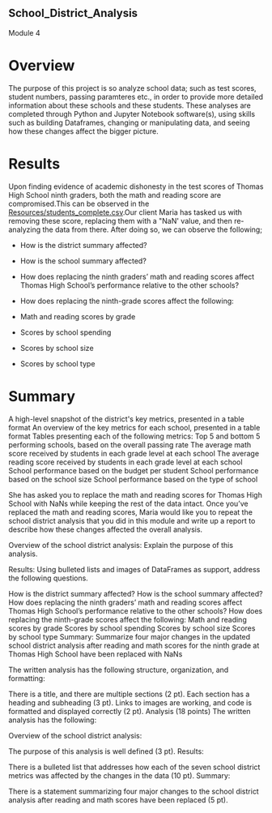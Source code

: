 ## School_District_Analysis
Module 4

# Overview 
The purpose of this project is so analyze school data; such as test scores, student numbers, passing paramteres etc., in order to provide more detailed information
about these schools and these students. These analyses are completed through Python and Jupyter Notebook software(s), using skills such as building Dataframes, 
changing or manipulating data, and seeing how these changes affect the bigger picture. 

# Results
Upon finding evidence of academic dishonesty in the test scores of Thomas High School ninth graders, both the math and reading score are compromised.This can be observed in the
[Resources/students_complete.csv](Resources/students_complete.csv).Our client Maria has tasked us with removing these score, replacing them with a "NaN' value, and then re-analyzing the data from there. 
After doing so, we can observe the following; 

* How is the district summary affected?

* How is the school summary affected?

* How does replacing the ninth graders’ math and reading scores affect Thomas High School’s performance relative to the other schools?

* How does replacing the ninth-grade scores affect the following:
* Math and reading scores by grade
* Scores by school spending
* Scores by school size
* Scores by school type

# Summary 


A high-level snapshot of the district's key metrics, presented in a table format
An overview of the key metrics for each school, presented in a table format
Tables presenting each of the following metrics:
Top 5 and bottom 5 performing schools, based on the overall passing rate
The average math score received by students in each grade level at each school
The average reading score received by students in each grade level at each school
School performance based on the budget per student
School performance based on the school size 
School performance based on the type of school

She has asked you to replace the math and reading scores for Thomas High School with NaNs while keeping the rest of the data intact. Once you’ve replaced the math and reading scores, Maria would like you to repeat the school district analysis that you did in this module and write up a report to describe how these changes affected the overall analysis.


Overview of the school district analysis: Explain the purpose of this analysis.

Results: Using bulleted lists and images of DataFrames as support, address the following questions.

How is the district summary affected?
How is the school summary affected?
How does replacing the ninth graders’ math and reading scores affect Thomas High School’s performance relative to the other schools?
How does replacing the ninth-grade scores affect the following:
Math and reading scores by grade
Scores by school spending
Scores by school size
Scores by school type
Summary: Summarize four major changes in the updated school district analysis after reading and math scores for the ninth grade at Thomas High School have been replaced with NaNs



The written analysis has the following structure, organization, and formatting:

There is a title, and there are multiple sections (2 pt).
Each section has a heading and subheading (3 pt).
Links to images are working, and code is formatted and displayed correctly (2 pt).
Analysis (18 points)
The written analysis has the following:

Overview of the school district analysis:

The purpose of this analysis is well defined (3 pt).
Results:

There is a bulleted list that addresses how each of the seven school district metrics was affected by the changes in the data (10 pt).
Summary:

There is a statement summarizing four major changes to the school district analysis after reading and math scores have been replaced (5 pt).
